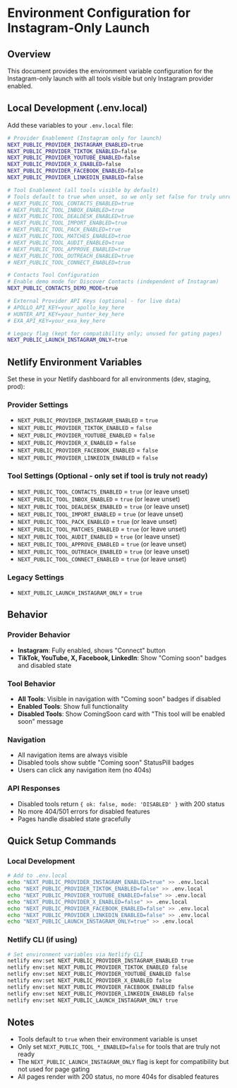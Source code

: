# Environment Configuration for Instagram-Only Launch

## Overview
This document provides the environment variable configuration for the Instagram-only launch with all tools visible but only Instagram provider enabled.

## Local Development (.env.local)

Add these variables to your `.env.local` file:

```bash
# Provider Enablement (Instagram only for launch)
NEXT_PUBLIC_PROVIDER_INSTAGRAM_ENABLED=true
NEXT_PUBLIC_PROVIDER_TIKTOK_ENABLED=false
NEXT_PUBLIC_PROVIDER_YOUTUBE_ENABLED=false
NEXT_PUBLIC_PROVIDER_X_ENABLED=false
NEXT_PUBLIC_PROVIDER_FACEBOOK_ENABLED=false
NEXT_PUBLIC_PROVIDER_LINKEDIN_ENABLED=false

# Tool Enablement (all tools visible by default)
# Tools default to true when unset, so we only set false for truly unready tools
# NEXT_PUBLIC_TOOL_CONTACTS_ENABLED=true
# NEXT_PUBLIC_TOOL_INBOX_ENABLED=true
# NEXT_PUBLIC_TOOL_DEALDESK_ENABLED=true
# NEXT_PUBLIC_TOOL_IMPORT_ENABLED=true
# NEXT_PUBLIC_TOOL_PACK_ENABLED=true
# NEXT_PUBLIC_TOOL_MATCHES_ENABLED=true
# NEXT_PUBLIC_TOOL_AUDIT_ENABLED=true
# NEXT_PUBLIC_TOOL_APPROVE_ENABLED=true
# NEXT_PUBLIC_TOOL_OUTREACH_ENABLED=true
# NEXT_PUBLIC_TOOL_CONNECT_ENABLED=true

# Contacts Tool Configuration
# Enable demo mode for Discover Contacts (independent of Instagram)
NEXT_PUBLIC_CONTACTS_DEMO_MODE=true

# External Provider API Keys (optional - for live data)
# APOLLO_API_KEY=your_apollo_key_here
# HUNTER_API_KEY=your_hunter_key_here
# EXA_API_KEY=your_exa_key_here

# Legacy flag (kept for compatibility only; unused for gating pages)
NEXT_PUBLIC_LAUNCH_INSTAGRAM_ONLY=true
```

## Netlify Environment Variables

Set these in your Netlify dashboard for all environments (dev, staging, prod):

### Provider Settings
- `NEXT_PUBLIC_PROVIDER_INSTAGRAM_ENABLED` = `true`
- `NEXT_PUBLIC_PROVIDER_TIKTOK_ENABLED` = `false`
- `NEXT_PUBLIC_PROVIDER_YOUTUBE_ENABLED` = `false`
- `NEXT_PUBLIC_PROVIDER_X_ENABLED` = `false`
- `NEXT_PUBLIC_PROVIDER_FACEBOOK_ENABLED` = `false`
- `NEXT_PUBLIC_PROVIDER_LINKEDIN_ENABLED` = `false`

### Tool Settings (Optional - only set if tool is truly not ready)
- `NEXT_PUBLIC_TOOL_CONTACTS_ENABLED` = `true` (or leave unset)
- `NEXT_PUBLIC_TOOL_INBOX_ENABLED` = `true` (or leave unset)
- `NEXT_PUBLIC_TOOL_DEALDESK_ENABLED` = `true` (or leave unset)
- `NEXT_PUBLIC_TOOL_IMPORT_ENABLED` = `true` (or leave unset)
- `NEXT_PUBLIC_TOOL_PACK_ENABLED` = `true` (or leave unset)
- `NEXT_PUBLIC_TOOL_MATCHES_ENABLED` = `true` (or leave unset)
- `NEXT_PUBLIC_TOOL_AUDIT_ENABLED` = `true` (or leave unset)
- `NEXT_PUBLIC_TOOL_APPROVE_ENABLED` = `true` (or leave unset)
- `NEXT_PUBLIC_TOOL_OUTREACH_ENABLED` = `true` (or leave unset)
- `NEXT_PUBLIC_TOOL_CONNECT_ENABLED` = `true` (or leave unset)

### Legacy Settings
- `NEXT_PUBLIC_LAUNCH_INSTAGRAM_ONLY` = `true`

## Behavior

### Provider Behavior
- **Instagram**: Fully enabled, shows "Connect" button
- **TikTok, YouTube, X, Facebook, LinkedIn**: Show "Coming soon" badges and disabled state

### Tool Behavior
- **All Tools**: Visible in navigation with "Coming soon" badges if disabled
- **Enabled Tools**: Show full functionality
- **Disabled Tools**: Show ComingSoon card with "This tool will be enabled soon" message

### Navigation
- All navigation items are always visible
- Disabled tools show subtle "Coming soon" StatusPill badges
- Users can click any navigation item (no 404s)

### API Responses
- Disabled tools return `{ ok: false, mode: 'DISABLED' }` with 200 status
- No more 404/501 errors for disabled features
- Pages handle disabled state gracefully

## Quick Setup Commands

### Local Development
```bash
# Add to .env.local
echo "NEXT_PUBLIC_PROVIDER_INSTAGRAM_ENABLED=true" >> .env.local
echo "NEXT_PUBLIC_PROVIDER_TIKTOK_ENABLED=false" >> .env.local
echo "NEXT_PUBLIC_PROVIDER_YOUTUBE_ENABLED=false" >> .env.local
echo "NEXT_PUBLIC_PROVIDER_X_ENABLED=false" >> .env.local
echo "NEXT_PUBLIC_PROVIDER_FACEBOOK_ENABLED=false" >> .env.local
echo "NEXT_PUBLIC_PROVIDER_LINKEDIN_ENABLED=false" >> .env.local
echo "NEXT_PUBLIC_LAUNCH_INSTAGRAM_ONLY=true" >> .env.local
```

### Netlify CLI (if using)
```bash
# Set environment variables via Netlify CLI
netlify env:set NEXT_PUBLIC_PROVIDER_INSTAGRAM_ENABLED true
netlify env:set NEXT_PUBLIC_PROVIDER_TIKTOK_ENABLED false
netlify env:set NEXT_PUBLIC_PROVIDER_YOUTUBE_ENABLED false
netlify env:set NEXT_PUBLIC_PROVIDER_X_ENABLED false
netlify env:set NEXT_PUBLIC_PROVIDER_FACEBOOK_ENABLED false
netlify env:set NEXT_PUBLIC_PROVIDER_LINKEDIN_ENABLED false
netlify env:set NEXT_PUBLIC_LAUNCH_INSTAGRAM_ONLY true
```

## Notes

- Tools default to `true` when their environment variable is unset
- Only set `NEXT_PUBLIC_TOOL_*_ENABLED=false` for tools that are truly not ready
- The `NEXT_PUBLIC_LAUNCH_INSTAGRAM_ONLY` flag is kept for compatibility but not used for page gating
- All pages render with 200 status, no more 404s for disabled features

